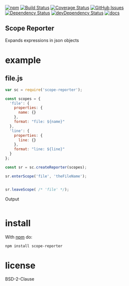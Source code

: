 
[![npm](https://img.shields.io/npm/v/scope-reporter.svg)](https://www.npmjs.com/package/scope-reporter)
[![Build Status](https://secure.travis-ci.org/arlac77/scope-reporter.png)](http://travis-ci.org/arlac77/scope-reporter)
[![Coverage Status](https://coveralls.io/repos/arlac77/scope-reporter/badge.svg?branch=master&service=github)](https://coveralls.io/github/arlac77/scope-reporter?branch=master)
[![GitHub Issues](https://img.shields.io/github/issues/arlac77/scope-reporter.svg?style=flat-square)](https://github.com/arlac77/scope-reporter/issues)
[![Dependency Status](https://david-dm.org/arlac77/scope-reporter.svg)](https://david-dm.org/arlac77/scope-reporter)
[![devDependency Status](https://david-dm.org/arlac77/scope-reporter/dev-status.svg)](https://david-dm.org/arlac77/scope-reporter#info=devDependencies)
[![docs](http://inch-ci.org/github/arlac77/scope-reporter.svg?branch=master)](http://inch-ci.org/github/arlac77/scope-reporter)

Scope Reporter
-------------------

Expands expressions in json objects

# example

## file.js

```js
var sc = require('scope-reporter');

const scopes = {
  'file': {
    properties: {
      name: {}
    },
    format: "file: ${name}"
  },
  'line': {
    properties: {
      line: {}
    },
    format: "line: ${line}"
  }
};

const sr = sc.createReporter(scopes);

sr.enterScope('file', 'theFileName');


sr.leaveScope( /* 'file' */);

```

Output

```

```

# install

With [npm](http://npmjs.org) do:

```
npm install scope-reporter
```

# license

BSD-2-Clause
